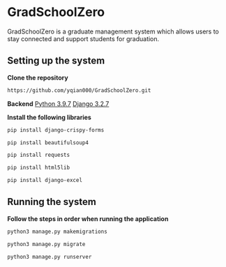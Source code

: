 # GradSchoolZero

GradSchoolZero is a graduate management system which allows users to stay connected and support students for graduation.

## Setting up the system
**Clone the repository**
```bash
https://github.com/yqian000/GradSchoolZero.git
```

**Backend**
[Python 3.9.7](https://www.python.org/downloads/)
[Django 3.2.7](https://docs.djangoproject.com/en/3.2/topics/install/#install-the-django-code)

**Install the following libraries**

```bash
pip install django-crispy-forms
```

```bash
pip install beautifulsoup4 
```

```bash
pip install requests
```

```bash
pip install html5lib
```

```bash
pip install django-excel
```

## Running the system
**Follow the steps in order when running the application**
```bash
python3 manage.py makemigrations
```

```bash
python3 manage.py migrate 
```

```bash
python3 manage.py runserver
```
